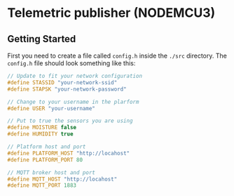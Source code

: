 # Telemetric publisher (NODEMCU3)

## Getting Started

First you need to create a file called `config.h` inside the `./src` directory. The `config.h` file should look something like this:

```cpp
// Update to fit your network configuration
#define STASSID "your-network-ssid"
#define STAPSK "your-network-password"

// Change to your username in the plarform
#define USER "your-username"

// Put to true the sensors you are using
#define MOISTURE false
#define HUMIDITY true

// Platform host and port
#define PLATFORM_HOST "http://locahost"
#define PLATFORM_PORT 80

// MQTT broker host and port
#define MQTT_HOST "http://locahost"
#define MQTT_PORT 1883
```